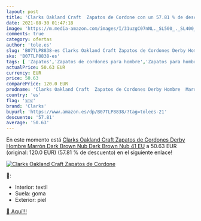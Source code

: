 ```yaml
---
layout: post
title: 'Clarks Oakland Craft  Zapatos de Cordone con un 57.81 % de descuento'
date: 2021-08-30 01:47:18
image: 'https://m.media-amazon.com/images/I/31uzgC07nNL._SL500_._SL400_.jpg'
comments: true
category: ofertas
author: 'tole.es'
slug: 'B07TLP8838-es Clarks Oakland Craft Zapatos de Cordones Derby Hombre...'
sku: 'B07TLP8838-es'
tags: [ 'Zapatos','Zapatos de cordones para hombre','Zapatos para hombre','Zapatos y complementos','clarks','zapatos', ]
actualPrice: 50.63 EUR
currency: EUR
price: 50.63
comparePrice: 120.0 EUR
prodname: 'Clarks Oakland Craft  Zapatos de Cordones Derby Hombre  Marrón  Dark Brown Nub Dark Brown Nub   41 EU'
country: 'es'
flag: '🇪🇸'
brand: 'Clarks'
buyurl: 'https://www.amazon.es/dp/B07TLP8838/?tag=tolees-21'
descuento: '57.81'
average: '50.63'
---
```


En este momento está [Clarks Oakland Craft  Zapatos de Cordones Derby Hombre  Marrón  Dark Brown Nub Dark Brown Nub   41 EU](https://www.amazon.es/dp/B07TLP8838/?tag=tolees-21) a 50.63 EUR (original: 120.0 EUR) (57.81 %  de descuento) en el siguiente enlace!

[![Clarks Oakland Craft  Zapatos de Cordone](https://m.media-amazon.com/images/I/31uzgC07nNL._SL500_._SL400_.jpg)](https://www.amazon.es/dp/B07TLP8838/?tag=tolees-21)

🔎:

- Interior: textil
- Suela: goma
- Exterior: piel

[🛒 Aquí!!!](https://www.amazon.es/dp/B07TLP8838/?tag=tolees-21)
